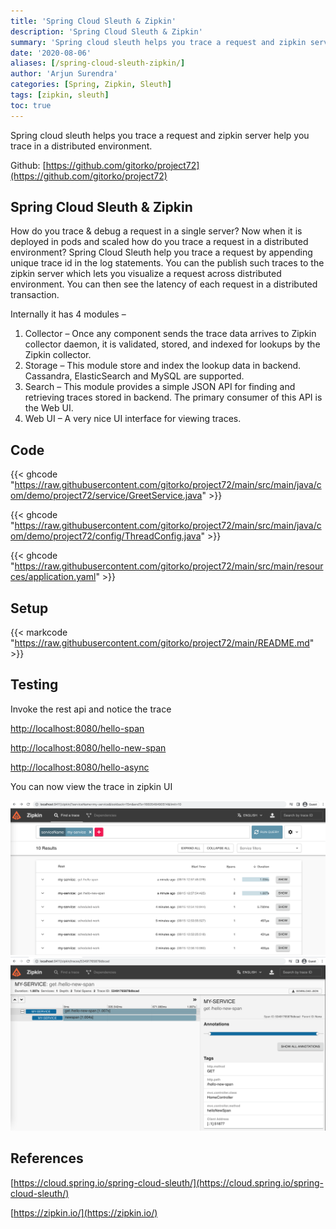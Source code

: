 ```yaml
---
title: 'Spring Cloud Sleuth & Zipkin'
description: 'Spring Cloud Sleuth & Zipkin'
summary: 'Spring cloud sleuth helps you trace a request and zipkin server help you trace in a distributed environment.'
date: '2020-08-06'
aliases: [/spring-cloud-sleuth-zipkin/]
author: 'Arjun Surendra'
categories: [Spring, Zipkin, Sleuth]
tags: [zipkin, sleuth]
toc: true
---
```


Spring cloud sleuth helps you trace a request and zipkin server help you trace in a distributed environment.

Github: [https://github.com/gitorko/project72](https://github.com/gitorko/project72)

## Spring Cloud Sleuth & Zipkin

How do you trace & debug a request in a single server? Now when it is deployed in pods and scaled how do you trace a request in a distributed environment?
Spring Cloud Sleuth help you trace a request by appending unique trace id in the log statements. You can the publish such traces to the zipkin server which lets you visualize a request across distributed environment.
You can then see the latency of each request in a distributed transaction.

Internally it has 4 modules –

1. Collector – Once any component sends the trace data arrives to Zipkin collector daemon, it is validated, stored, and indexed for lookups by the Zipkin collector.
2. Storage – This module store and index the lookup data in backend. Cassandra, ElasticSearch and MySQL are supported.
3. Search – This module provides a simple JSON API for finding and retrieving traces stored in backend. The primary consumer of this API is the Web UI.
4. Web UI – A very nice UI interface for viewing traces.

## Code

{{< ghcode "https://raw.githubusercontent.com/gitorko/project72/main/src/main/java/com/demo/project72/service/GreetService.java" >}}

{{< ghcode "https://raw.githubusercontent.com/gitorko/project72/main/src/main/java/com/demo/project72/config/ThreadConfig.java" >}}

{{< ghcode "https://raw.githubusercontent.com/gitorko/project72/main/src/main/resources/application.yaml" >}}

## Setup

{{< markcode "https://raw.githubusercontent.com/gitorko/project72/main/README.md" >}}

## Testing

Invoke the rest api and notice the trace

[http://localhost:8080/hello-span](http://localhost:8080/hello-span)

[http://localhost:8080/hello-new-span](http://localhost:8080/hello-new-span)

[http://localhost:8080/hello-async](http://localhost:8080/hello-async)

You can now view the trace in zipkin UI

![](img01.png)
![](img02.png)

## References

[https://cloud.spring.io/spring-cloud-sleuth/](https://cloud.spring.io/spring-cloud-sleuth/)

[https://zipkin.io/](https://zipkin.io/)
